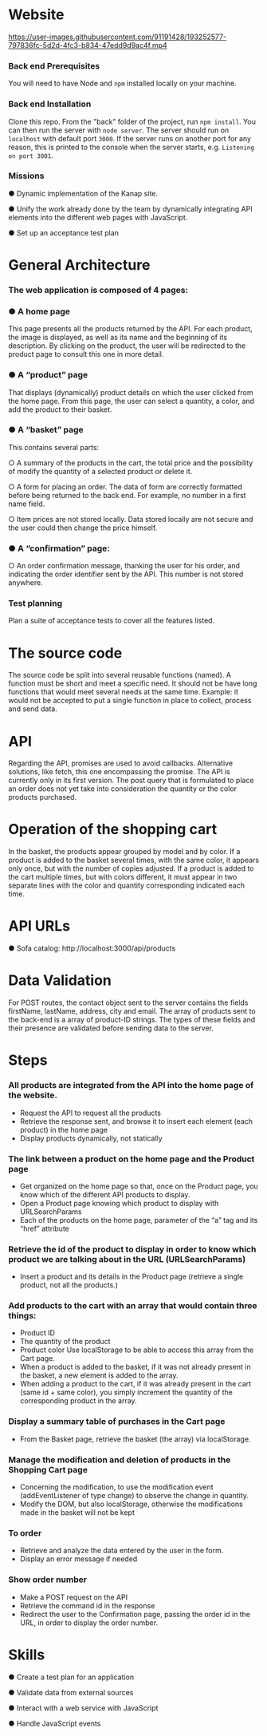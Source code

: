 # Website

https://user-images.githubusercontent.com/91191428/193252577-797836fc-5d2d-4fc3-b834-47edd9d9ac4f.mp4

### Back end Prerequisites ###

You will need to have Node and `npm` installed locally on your machine.

### Back end Installation ###

Clone this repo. From the "back" folder of the project, run `npm install`. You can then run the server with `node server`. The server should run on `localhost` with default port `3000`. If the server runs on another port for any reason, this is printed to the console when the server starts, e.g. `Listening on port 3001`.

### Missions ###
● Dynamic implementation of the Kanap site.

● Unify the work already done by the team by dynamically integrating API elements into the different web pages with JavaScript.

● Set up an acceptance test plan

# General Architecture

### The web application is composed of 4 pages: ###

### ● A home page ###
This page presents all the products returned by the API.
For each product, the image is displayed, as well as its name and the beginning of its description.
By clicking on the product, the user will be redirected to the product page to consult this one in more detail.

### ● A “product” page ###

That displays (dynamically) product details on which the user clicked from the home page. From this page, the user can select a quantity, a color, and add the product to their basket.

### ● A “basket” page ### 

This contains several parts:

○ A summary of the products in the cart, the total price and the possibility of modify the quantity of a selected product or delete it.

○ A form for placing an order. The data of form are correctly formatted before being returned to the back end. For example, no number in a first name field.

○ Item prices are not stored locally. Data stored locally are not secure and the user could then change the price himself.

### ● A “confirmation” page: ###

○ An order confirmation message, thanking the user for his order, and indicating the order identifier sent by the API. This number is not stored anywhere.

### Test planning ###

Plan a suite of acceptance tests to cover all the features listed.

# The source code

The source code be split into several reusable functions (named). A function must be short and meet a specific need. It should not be
have long functions that would meet several needs at the same time. Example: it would not be accepted to put a single function in place to collect, process and send data.

# API

Regarding the API, promises are used to avoid callbacks. Alternative solutions, like fetch, this one encompassing the promise. The API is currently only in its first version. The post query that is formulated to place an order does not yet take into consideration the quantity or the color products purchased.

# Operation of the shopping cart

In the basket, the products appear grouped by model and by color.
If a product is added to the basket several times, with the same color, it appears only once, but with the number of copies adjusted.
If a product is added to the cart multiple times, but with colors different, it must appear in two separate lines with the color and quantity corresponding indicated each time.

# API URLs

● Sofa catalog: http://localhost:3000/api/products

# Data Validation

For POST routes, the contact object sent to the server contains the fields firstName, lastName, address, city and email. The array of products sent to the back-end is a array of product-ID strings. The types of these fields and their presence are validated before sending data to the server.

# Steps

### All products are integrated from the API into the home page of the website. ###
- Request the API to request all the products
- Retrieve the response sent, and browse it to insert each element (each product) in the home page
- Display products dynamically, not statically
### The link between a product on the home page and the Product page ###
- Get organized on the home page so that, once on the Product page, you know which of the different API products to display.
- Open a Product page knowing which product to display with URLSearchParams
- Each of the products on the home page, parameter of the “a” tag and its “href” attribute
### Retrieve the id of the product to display in order to know which product we are talking about in the URL (URLSearchParams) ###
- Insert a product and its details in the Product page (retrieve a single product, not all the products.)
### Add products to the cart with an array that would contain three things: ###
- Product ID
- The quantity of the product
- Product color 
Use localStorage to be able to access this array from the Cart page.
- When a product is added to the basket, if it was not already present in the basket, a new element is added to the array.
- When adding a product to the cart, if it was already present in the cart (same id + same color), you simply increment the quantity of the corresponding product in the array.
### Display a summary table of purchases in the Cart page ###
- From the Basket page, retrieve the basket (the array) via localStorage.
### Manage the modification and deletion of products in the Shopping Cart page ###
- Concerning the modification, to use the modification event (addEventListener of type change) to observe the change in quantity.
- Modify the DOM, but also localStorage, otherwise the modifications made in the basket will not be kept
### To order ###
- Retrieve and analyze the data entered by the user in the form.
- Display an error message if needed
### Show order number ###
- Make a POST request on the API
- Retrieve the command id in the response
- Redirect the user to the Confirmation page, passing the order id in the URL, in order to display the order number.

# Skills

● Create a test plan for an application

● Validate data from external sources

● Interact with a web service with JavaScript

● Handle JavaScript events
